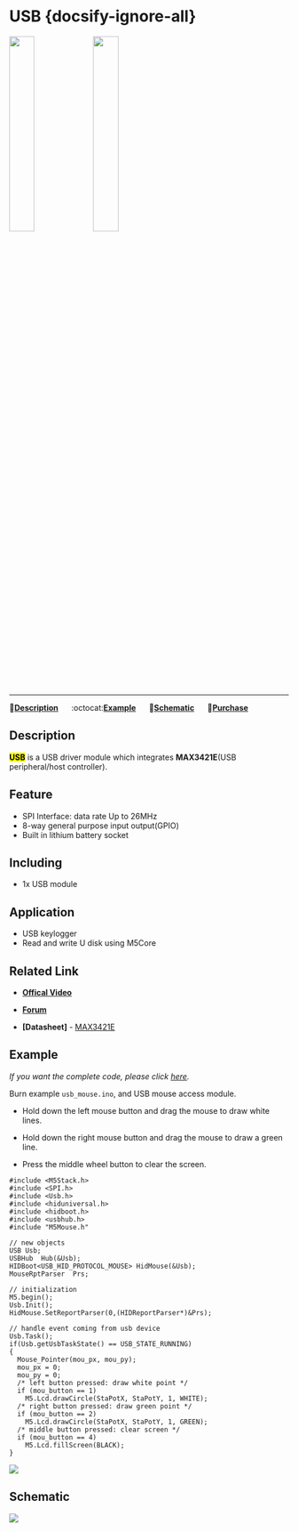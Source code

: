 # USB {docsify-ignore-all}

<img src="assets/img/product_pics/module/module_usb_01.png" width="30%" height="30%"><img src="assets/img/product_pics/module/module_usb_02.png" width="30%" height="30%">

***

:memo:**[Description](#Description)**&nbsp;&nbsp;&nbsp;&nbsp;&nbsp;&nbsp;:octocat:**[Example](#Example)**&nbsp;&nbsp;&nbsp;&nbsp;&nbsp;&nbsp;:electric_plug:**[Schematic](#Schematic)**&nbsp;&nbsp;&nbsp;&nbsp;&nbsp;&nbsp;🛒**[Purchase](https://www.aliexpress.com/store/product/M5Stack-New-USB-Module-USB-HOST-HID-with-MAX3421E-SPI-Interface-Output-5-Input-5-Compatible/3226069_32961627365.html?spm=2114.12010615.8148356.4.6c042548sAUbGi)**

## Description

**<mark>USB</mark>** is a USB driver module which integrates **MAX3421E**(USB peripheral/host controller).

## Feature

-  SPI Interface: data rate Up to 26MHz
-  8-way general purpose input output(GPIO)
-  Built in lithium battery socket

## Including

-  1x USB module

## Application

-  USB keylogger
-  Read and write U disk using M5Core

## Related Link

- **[Offical Video](https://www.youtube.com/channel/UCozgFVglWYQXbvTmGyS739w)**

- **[Forum](http://forum.m5stack.com/)**

- **[Datasheet]** - [MAX3421E](https://www.sparkfun.com/datasheets/DevTools/Arduino/MAX3421E.pdf)

## Example

*If you want the complete code, please click [here](https://github.com/m5stack/M5-ProductExampleCodes/tree/master/Module/USB/Arduino).*

Burn example `usb_mouse.ino`, and USB mouse access module.

* Hold down the left mouse button and drag the mouse to draw white lines.

* Hold down the right mouse button and drag the mouse to draw a green line.

* Press the middle wheel button to clear the screen.

```arduino
#include <M5Stack.h>
#include <SPI.h>
#include <Usb.h>
#include <hiduniversal.h>
#include <hidboot.h>
#include <usbhub.h>
#include "M5Mouse.h"

// new objects
USB Usb;
USBHub  Hub(&Usb);
HIDBoot<USB_HID_PROTOCOL_MOUSE> HidMouse(&Usb);
MouseRptParser  Prs;

// initialization
M5.begin();
Usb.Init();
HidMouse.SetReportParser(0,(HIDReportParser*)&Prs);

// handle event coming from usb device
Usb.Task();
if(Usb.getUsbTaskState() == USB_STATE_RUNNING)
{
  Mouse_Pointer(mou_px, mou_py);
  mou_px = 0;
  mou_py = 0;
  /* left button pressed: draw white point */
  if (mou_button == 1)
    M5.Lcd.drawCircle(StaPotX, StaPotY, 1, WHITE);
  /* right button pressed: draw green point */
  if (mou_button == 2)
    M5.Lcd.drawCircle(StaPotX, StaPotY, 1, GREEN);
  /* middle button pressed: clear screen */
  if (mou_button == 4)
    M5.Lcd.fillScreen(BLACK);
}
```

<img src="assets/img/product_pics/module/module_example/USB/example_module_usb_01.png">

## Schematic

<img src="assets/img/product_pics/module/usb_sch.png">